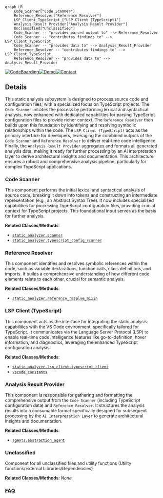 ```mermaid
graph LR
    Code_Scanner["Code Scanner"]
    Reference_Resolver["Reference Resolver"]
    LSP_Client_TypeScript_["LSP Client (TypeScript)"]
    Analysis_Result_Provider["Analysis Result Provider"]
    Unclassified["Unclassified"]
    Code_Scanner -- "provides parsed output to" --> Reference_Resolver
    Code_Scanner -- "contributes findings to" --> LSP_Client_TypeScript_
    Code_Scanner -- "provides data to" --> Analysis_Result_Provider
    Reference_Resolver -- "contributes findings to" --> LSP_Client_TypeScript_
    Reference_Resolver -- "provides data to" --> Analysis_Result_Provider
```

[![CodeBoarding](https://img.shields.io/badge/Generated%20by-CodeBoarding-9cf?style=flat-square)](https://github.com/CodeBoarding/CodeBoarding)[![Demo](https://img.shields.io/badge/Try%20our-Demo-blue?style=flat-square)](https://www.codeboarding.org/diagrams)[![Contact](https://img.shields.io/badge/Contact%20us%20-%20contact@codeboarding.org-lightgrey?style=flat-square)](mailto:contact@codeboarding.org)

## Details

This static analysis subsystem is designed to process source code and configuration files, with a specialized focus on TypeScript projects. The `Code Scanner` initiates the process by performing lexical and syntactical analysis, now enhanced with dedicated capabilities for parsing TypeScript configuration files to provide richer context. The `Reference Resolver` then builds upon this foundation by identifying and resolving symbolic relationships within the code. The `LSP Client (TypeScript)` acts as the primary interface for developers, leveraging the combined outputs of the `Code Scanner` and `Reference Resolver` to deliver real-time code intelligence. Finally, the `Analysis Result Provider` aggregates and formats all generated analysis data, making it ready for further processing by an AI interpretation layer to derive architectural insights and documentation. This architecture ensures a robust and comprehensive analysis pipeline, particularly for complex TypeScript applications.

### Code Scanner
This component performs the initial lexical and syntactical analysis of source code, breaking it down into tokens and constructing an intermediate representation (e.g., an Abstract Syntax Tree). It now includes specialized capabilities for processing TypeScript configuration files, providing crucial context for TypeScript projects. This foundational input serves as the basis for further analysis.


**Related Classes/Methods**:

- <a href="https://github.com/CodeBoarding/CodeBoarding/blob/mainstatic_analyzer/scanner.py" target="_blank" rel="noopener noreferrer">`static_analyzer.scanner`</a>
- <a href="https://github.com/CodeBoarding/CodeBoarding/blob/mainstatic_analyzer/typescript_config_scanner.py" target="_blank" rel="noopener noreferrer">`static_analyzer.typescript_config_scanner`</a>


### Reference Resolver
This component identifies and resolves symbolic references within the code, such as variable declarations, function calls, class definitions, and imports. It builds a comprehensive understanding of how different code elements relate to each other, crucial for semantic analysis.


**Related Classes/Methods**:

- <a href="https://github.com/CodeBoarding/CodeBoarding/blob/mainstatic_analyzer/reference_resolve_mixin.py" target="_blank" rel="noopener noreferrer">`static_analyzer.reference_resolve_mixin`</a>


### LSP Client (TypeScript)
This component acts as the interface for integrating the static analysis capabilities with the VS Code environment, specifically tailored for TypeScript. It communicates via the Language Server Protocol (LSP) to enable real-time code intelligence features like go-to-definition, hover information, and diagnostics, leveraging the enhanced TypeScript configuration analysis.


**Related Classes/Methods**:

- <a href="https://github.com/CodeBoarding/CodeBoarding/blob/mainstatic_analyzer/lsp_client/typescript_client.py" target="_blank" rel="noopener noreferrer">`static_analyzer.lsp_client.typescript_client`</a>
- <a href="https://github.com/CodeBoarding/CodeBoarding/blob/mainvscode_constants.py" target="_blank" rel="noopener noreferrer">`vscode_constants`</a>


### Analysis Result Provider
This component is responsible for gathering and formatting the comprehensive output from the `Code Scanner` (including TypeScript configuration data) and `Reference Resolver`. It structures the analysis results into a consumable format specifically designed for subsequent processing by the `AI Interpretation Layer` to generate architectural insights and documentation.


**Related Classes/Methods**:

- <a href="https://github.com/CodeBoarding/CodeBoarding/blob/mainagents/abstraction_agent.py" target="_blank" rel="noopener noreferrer">`agents.abstraction_agent`</a>


### Unclassified
Component for all unclassified files and utility functions (Utility functions/External Libraries/Dependencies)


**Related Classes/Methods**: _None_



### [FAQ](https://github.com/CodeBoarding/GeneratedOnBoardings/tree/main?tab=readme-ov-file#faq)
